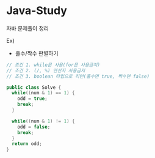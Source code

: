 # Java-Study
자바 문제풀이 정리

Ex)
- 홀수/짝수 판별하기
```java
// 조건 1. while문 사용(for문 사용금지)
// 조건 2. (/, %) 연산자 사용금지
// 조건 3. boolean 타입으로 리턴(홀수면 true, 짝수면 false)

public class Solve {
  while((num & 1) == 1) {
    odd = true;
    break;
  }

  while((num & 1) != 1) {
    odd = false;
    break;
  }
  return odd;
}
```
